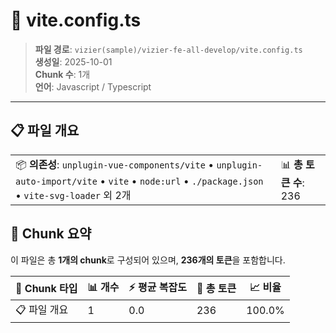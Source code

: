 # 📄 vite.config.ts

> **파일 경로**: `vizier(sample)/vizier-fe-all-develop/vite.config.ts`  
> **생성일**: 2025-10-01  
> **Chunk 수**: 1개  
> **언어**: Javascript / Typescript
---


## 📋 파일 개요

| | |
|--|--|
| 📦 **의존성**: `unplugin-vue-components/vite` • `unplugin-auto-import/vite` • `vite` • `node:url` • `./package.json` • `vite-svg-loader` 외 2개 | 📊 **총 토큰 수**: 236 |






## 🧩 Chunk 요약

이 파일은 총 **1개의 chunk**로 구성되어 있으며, **236개의 토큰**을 포함합니다.

| 🧩 Chunk 타입 | 📊 개수 | ⚡ 평균 복잡도 | 📝 총 토큰 | 📈 비율 |
|---------------|--------|-------------|----------|--------|
| 📋 파일 개요 | 1 | 0.0 | 236 | 100.0% |

